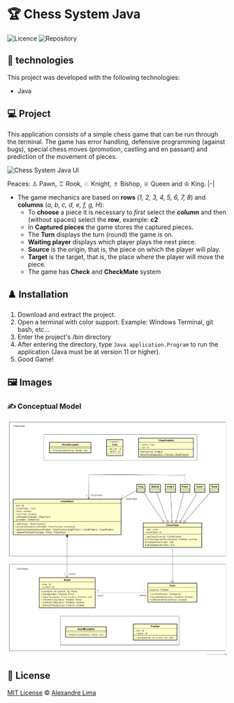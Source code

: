 # :trophy: Chess System Java

![Licence](https://img.shields.io/github/license/alexandresl/Chess-System-Java)
![Repository](https://img.shields.io/badge/Alexandresl-Chess%20System%20Java-blue)

## 🚀 technologies 

This project was developed with the following technologies:

- Java

## 💻 Project

This application consists of a simple chess game that can be run through the terminal. The game has error handling, defensive programming (against bugs), special chess moves (promotion, castling and en passant) and prediction of the movement of pieces.

![Chess System Java UI](images/gif-chess-system-java.gif)
  
Peaces: ♙ Pawn, ♖ Rook, ♘ Knight, ♗ Bishop, ♕ Queen and ♔ King.
|-|

* The game mechanics are based on **rows** (_1, 2, 3, 4, 5, 6, 7, 8_) and **columns** (_a, b, c, d, e, f, g, H_):
  * To **choose** a piece it is necessary to _first_ select the **column** and then (without spaces) select the **row**, example: **c2**
  * In **Captured pieces** the game stores the captured pieces.
  * The **Turn** displays the turn (round) the game is on.
  * **Waiting player** displays which player plays the next piece.
  * **Source** is the origin, that is, the piece on which the player will play.
  * **Target** is the target, that is, the place where the player will move the piece.
  * The game has **Check** and **CheckMate** system
  
## ♟️ Installation

1. Download and extract the project.
2. Open a terminal with color support. Example: Windows Terminal, git bash, etc...
3. Enter the project's /bin directory
4. After entering the directory, type ```Java application.Program``` to run the application (Java must be at version 11 or higher).
5. Good Game!

## 🖼️ Images

### ✍️ Conceptual Model

![Conceptual Model](images/conceptual-model.png)

## 📝 License

[MIT License](https://github.com/Alexandresl/Chess-System-Java/blob/main/LICENSE) © [Alexandre Lima](http://alexandrelima.dev/)
